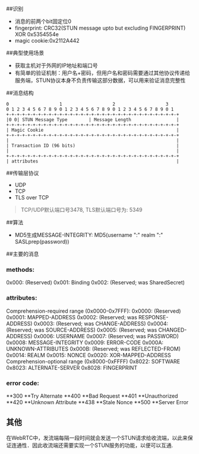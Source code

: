 ##识别
- 消息的前两个bit固定位0
- fingerprint: CRC32(STUN message upto but excluding FINGERPRINT) XOR 0x5354554e
- magic cookie:0x2112A442

##典型使用场景
- 获取主机对于外网的IP地址和端口号
- 有简单的验证机制：用户名+密码，但用户名和密码需要通过其他协议传递给服务端，STUN协议本身不负责传输这部分数据，可以用来验证消息完整性

##消息结构
> 
```
0                   1                   2                   3
0 1 2 3 4 5 6 7 8 9 0 1 2 3 4 5 6 7 8 9 0 1 2 3 4 5 6 7 8 9 0 1
+-+-+-+-+-+-+-+-+-+-+-+-+-+-+-+-+-+-+-+-+-+-+-+-+-+-+-+-+-+-+-+-+
|0 0| STUN Message Type        | Message Length                 |
+-+-+-+-+-+-+-+-+-+-+-+-+-+-+-+-+-+-+-+-+-+-+-+-+-+-+-+-+-+-+-+-+
| Magic Cookie                                                  |
+-+-+-+-+-+-+-+-+-+-+-+-+-+-+-+-+-+-+-+-+-+-+-+-+-+-+-+-+-+-+-+-+
|                                                               |
| Transaction ID (96 bits)                                      |
|                                                               |
+-+-+-+-+-+-+-+-+-+-+-+-+-+-+-+-+-+-+-+-+-+-+-+-+-+-+-+-+-+-+-+-+
| attributes                                                    |
```

##传输层协议
- UDP
- TCP
- TLS over TCP
> TCP/UDP默认端口号3478, TLS默认端口号为: 5349

##算法
- MD5生成MESSAGE-INTEGRITY: MD5(username ":" realm ":" SASLprep(password))

##主要的消息
### methods:
> 
0x000: (Reserved)
0x001: Binding
0x002: (Reserved; was SharedSecret)

### attributes:
> 
Comprehension-required range (0x0000-0x7FFF):
0x0000: (Reserved)
0x0001: MAPPED-ADDRESS
0x0002: (Reserved; was RESPONSE-ADDRESS)
0x0003: (Reserved; was CHANGE-ADDRESS)
0x0004: (Reserved; was SOURCE-ADDRESS)
0x0005: (Reserved; was CHANGED-ADDRESS)
0x0006: USERNAME
0x0007: (Reserved; was PASSWORD)
0x0008: MESSAGE-INTEGRITY
0x0009: ERROR-CODE
0x000A: UNKNOWN-ATTRIBUTES
0x000B: (Reserved; was REFLECTED-FROM)
0x0014: REALM
0x0015: NONCE
0x0020: XOR-MAPPED-ADDRESS
Comprehension-optional range (0x8000-0xFFFF)
0x8022: SOFTWARE
0x8023: ALTERNATE-SERVER
0x8028: FINGERPRINT

### error code:
> 
**300 **Try Alternate
**400 **Bad Request
**401 **Unauthorized
**420 **Unknown Attribute
**438 **Stale Nonce
**500 **Server Error

## 其他
在WebRTC中，发流端每隔一段时间就会发送一个STUN请求给收流端，以此来保证连通性．因此收流端还需要实现一个STUN服务的功能，以便可以互通.